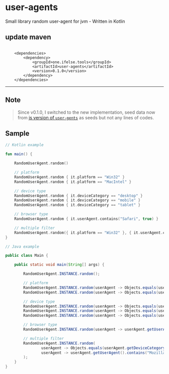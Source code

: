 # user-agents

Small library random user-agent for jvm - Written in Kotlin

## update maven

```maven
    
    <dependencies>
        <dependency>
            <groupId>one.ifelse.tools</groupId>
            <artifactId>user-agents</artifactId>
            <version>0.1.0</version>
        </dependency>
    </dependencies>
```

--------

## Note

> Since v0.1.0, I switched to the new implementation, seed data now from [js version of
`user-gents`](https://www.npmjs.com/package/user-agents) as seeds but not any lines of
> codes.

## Sample

```kotlin
// Kotlin example

fun main() {

    RandomUserAgent.random()

    // platform
    RandomUserAgent.random { it.platform == "Win32" }
    RandomUserAgent.random { it.platform == "MacIntel" }

    // device type
    RandomUserAgent.random { it.deviceCategory == "desktop" }
    RandomUserAgent.random { it.deviceCategory == "mobile" }
    RandomUserAgent.random { it.deviceCategory == "tablet" }

    // browser type
    RandomUserAgent.random { it.userAgent.contains("Safari", true) }

    // multiple filter
    RandomUserAgent.random({ it.platform == "Win32" }, { it.userAgent.contains("Mozilla", true) })
}
```

```java
// Java example

public class Main {

    public static void main(String[] args) {

        RandomUserAgent.INSTANCE.random();

        // platform
        RandomUserAgent.INSTANCE.random(userAgent -> Objects.equals(userAgent.getPlatform(), "Win32"));
        RandomUserAgent.INSTANCE.random(userAgent -> Objects.equals(userAgent.getPlatform(), "MacIntel"));

        // device type
        RandomUserAgent.INSTANCE.random(userAgent -> Objects.equals(userAgent.getDeviceCategory(), "desktop"));
        RandomUserAgent.INSTANCE.random(userAgent -> Objects.equals(userAgent.getDeviceCategory(), "mobile"));
        RandomUserAgent.INSTANCE.random(userAgent -> Objects.equals(userAgent.getDeviceCategory(), "tablet"));

        // browser type
        RandomUserAgent.INSTANCE.random(userAgent -> userAgent.getUserAgent().contains("Safari"));

        // multiple filter
        RandomUserAgent.INSTANCE.random(
                userAgent -> Objects.equals(userAgent.getDeviceCategory(), "mobile"),
                userAgent -> userAgent.getUserAgent().contains("Mozilla")
        );
    }
}
```
